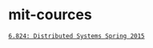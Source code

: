 # mit-cources
[`6.824: Distributed Systems Spring 2015`](http://nil.csail.mit.edu/6.824/2015/index.html)
